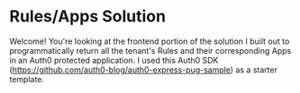 # Rules/Apps Solution

Welcome! You're looking at the frontend portion of the solution I built out to programmatically return all the tenant's Rules and their corresponding Apps in an Auth0 protected application. I used this Auth0 SDK (https://github.com/auth0-blog/auth0-express-pug-sample) as a starter template. 





